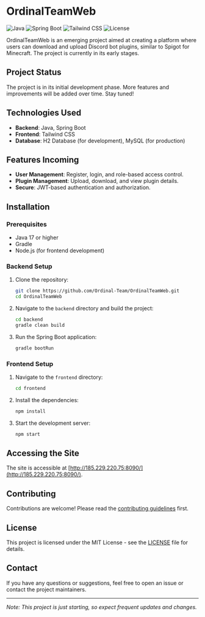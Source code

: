# OrdinalTeamWeb

![Java](https://img.shields.io/badge/Java-ED8B00?style=for-the-badge&logo=java&logoColor=white)
![Spring Boot](https://img.shields.io/badge/Spring%20Boot-6DB33F?style=for-the-badge&logo=spring-boot&logoColor=white)
![Tailwind CSS](https://img.shields.io/badge/Tailwind_CSS-38B2AC?style=for-the-badge&logo=tailwind-css&logoColor=white)
![License](https://img.shields.io/badge/license-MIT-green?style=for-the-badge)

OrdinalTeamWeb is an emerging project aimed at creating a platform where users can download and upload Discord bot plugins, similar to Spigot for Minecraft. The project is currently in its early stages.

## Project Status

The project is in its initial development phase. More features and improvements will be added over time. Stay tuned!

## Technologies Used

- **Backend**: Java, Spring Boot
- **Frontend**: Tailwind CSS
- **Database**: H2 Database (for development), MySQL (for production)

## Features Incoming

- **User Management**: Register, login, and role-based access control.
- **Plugin Management**: Upload, download, and view plugin details.
- **Secure**: JWT-based authentication and authorization.

## Installation

### Prerequisites

- Java 17 or higher
- Gradle
- Node.js (for frontend development)

### Backend Setup

1. Clone the repository:
    ```sh
    git clone https://github.com/Ordinal-Team/OrdinalTeamWeb.git
    cd OrdinalTeamWeb
    ```

2. Navigate to the `backend` directory and build the project:
    ```sh
    cd backend
    gradle clean build
    ```

3. Run the Spring Boot application:
    ```sh
    gradle bootRun
    ```

### Frontend Setup

1. Navigate to the `frontend` directory:
    ```sh
    cd frontend
    ```

2. Install the dependencies:
    ```sh
    npm install
    ```

3. Start the development server:
    ```sh
    npm start
    ```

## Accessing the Site

The site is accessible at [http://185.229.220.75:8090/](http://185.229.220.75:8090/).


## Contributing

Contributions are welcome! Please read the [contributing guidelines](CONTRIBUTING.md) first.

## License

This project is licensed under the MIT License - see the [LICENSE](LICENSE.md) file for details.

## Contact

If you have any questions or suggestions, feel free to open an issue or contact the project maintainers.

---

*Note: This project is just starting, so expect frequent updates and changes.*
